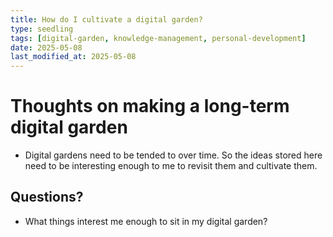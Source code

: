 ```yaml
---
title: How do I cultivate a digital garden?
type: seedling
tags: [digital-garden, knowledge-management, personal-development]
date: 2025-05-08
last_modified_at: 2025-05-08
---
```


# Thoughts on making a long-term digital garden

- Digital gardens need to be tended to over time. So the ideas stored here need to be interesting enough to me to revisit them and cultivate them.


## Questions?
- What things interest me enough to sit in my digital garden?

